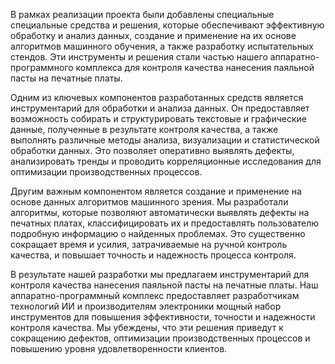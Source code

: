 В рамках реализации проекта были добавлены специальные специальные средства и решения, которые обеспечивают эффективную обработку и анализ данных, создание и применение на их основе алгоритмов машинного обучения, а также разработку испытательных стендов. Эти инструменты и решения стали частью нашего аппаратно-программного комплекса для контроля качества нанесения паяльной пасты на печатные платы.

Одним из ключевых компонентов разработанных средств является инструментарий для обработки и анализа данных. Он предоставляет возможность собирать и структурировать текстовые и графические данные, полученные в результате контроля качества, а также выполнять различные методы анализа, визуализации и статистической обработки данных. Это позволяет оперативно выявлять дефекты, анализировать тренды и проводить корреляционные исследования для оптимизации производственных процессов.

Другим важным компонентом является создание и применение на основе данных алгоритмов машинного зрения. Мы разработали алгоритмы, которые позволяют автоматически выявлять дефекты на печатных платах, классифицировать их и предоставлять пользователю подробную информацию о найденных проблемах. Это существенно сокращает время и усилия, затрачиваемые на ручной контроль качества, и повышает точность и надежность процесса контроля.

В результате нашей разработки мы предлагаем инструментарий для контроля качества нанесения паяльной пасты на печатные платы. Наш аппаратно-программный комплекс предоставляет разработчикам технологий ИИ и производителям электроники мощный набор инструментов для повышения эффективности, точности и надежности контроля качества. Мы убеждены, что эти решения приведут к сокращению дефектов, оптимизации производственных процессов и повышению уровня удовлетворенности клиентов.
